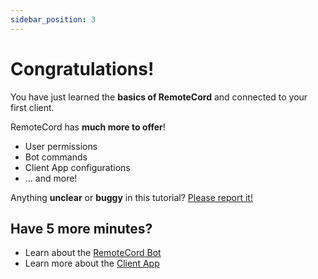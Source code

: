 ```yaml
---
sidebar_position: 3
---
```


# Congratulations!

You have just learned the **basics of RemoteCord** and connected to your first client.

RemoteCord has **much more to offer**!

- User permissions
- Bot commands
- Client App configurations
- ... and more!

Anything **unclear** or **buggy** in this tutorial? [Please report it!](https://github.com/facebook/docusaurus/discussions/4610)

## Have **5 more minutes**?

- Learn about the [RemoteCord Bot](/docs/category/remotecord-bot)
- Learn more about the [Client App](/docs/category/client-app)
